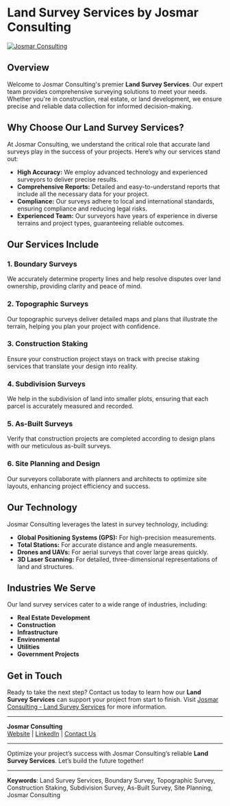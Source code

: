 # Land Survey Services by Josmar Consulting

[![Josmar Consulting](https://josmarconsulting.com/logo.png)](https://josmarconsulting.com)

## Overview

Welcome to Josmar Consulting's premier **Land Survey Services**. Our expert team provides comprehensive surveying solutions to meet your needs. Whether you're in construction, real estate, or land development, we ensure precise and reliable data collection for informed decision-making.

## Why Choose Our Land Survey Services?

At Josmar Consulting, we understand the critical role that accurate land surveys play in the success of your projects. Here’s why our services stand out:

- **High Accuracy:** We employ advanced technology and experienced surveyors to deliver precise results.
- **Comprehensive Reports:** Detailed and easy-to-understand reports that include all the necessary data for your project.
- **Compliance:** Our surveys adhere to local and international standards, ensuring compliance and reducing legal risks.
- **Experienced Team:** Our surveyors have years of experience in diverse terrains and project types, guaranteeing reliable outcomes.

## Our Services Include

### 1. Boundary Surveys
We accurately determine property lines and help resolve disputes over land ownership, providing clarity and peace of mind.

### 2. Topographic Surveys
Our topographic surveys deliver detailed maps and plans that illustrate the terrain, helping you plan your project with confidence.

### 3. Construction Staking
Ensure your construction project stays on track with precise staking services that translate your design into reality.

### 4. Subdivision Surveys
We help in the subdivision of land into smaller plots, ensuring that each parcel is accurately measured and recorded.

### 5. As-Built Surveys
Verify that construction projects are completed according to design plans with our meticulous as-built surveys.

### 6. Site Planning and Design
Our surveyors collaborate with planners and architects to optimize site layouts, enhancing project efficiency and success.

## Our Technology

Josmar Consulting leverages the latest in survey technology, including:

- **Global Positioning Systems (GPS):** For high-precision measurements.
- **Total Stations:** For accurate distance and angle measurements.
- **Drones and UAVs:** For aerial surveys that cover large areas quickly.
- **3D Laser Scanning:** For detailed, three-dimensional representations of land and structures.

## Industries We Serve

Our land survey services cater to a wide range of industries, including:

- **Real Estate Development**
- **Construction**
- **Infrastructure**
- **Environmental**
- **Utilities**
- **Government Projects**

## Get in Touch

Ready to take the next step? Contact us today to learn how our **Land Survey Services** can support your project from start to finish. Visit [Josmar Consulting - Land Survey Services](https://josmarconsulting.com/land_survey_services.html) for more information.

---

**Josmar Consulting**  
[Website](https://josmarconsulting.com) | [LinkedIn](https://linkedin.com/company/josmar-consulting) | [Contact Us](https://josmarconsulting.com/contact.html)

---

Optimize your project’s success with Josmar Consulting’s reliable **Land Survey Services**. Let’s build the future together!

---

**Keywords**: Land Survey Services, Boundary Survey, Topographic Survey, Construction Staking, Subdivision Survey, As-Built Survey, Site Planning, Josmar Consulting
